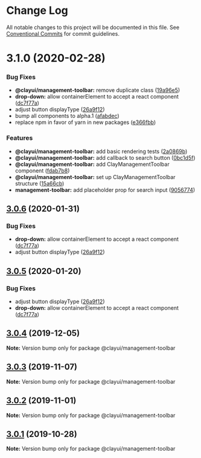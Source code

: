 # Change Log

All notable changes to this project will be documented in this file.
See [Conventional Commits](https://conventionalcommits.org) for commit guidelines.

# 3.1.0 (2020-02-28)

### Bug Fixes

-   **@clayui/management-toolbar:** remove duplicate class ([19a96e5](https://github.com/liferay/clay/tree/master/packages/clay-management-toolbar/commit/19a96e5))
-   **drop-down:** allow containerElement to accept a react component ([dc7f77a](https://github.com/liferay/clay/tree/master/packages/clay-management-toolbar/commit/dc7f77a))
-   adjust button displayType ([26a9f12](https://github.com/liferay/clay/tree/master/packages/clay-management-toolbar/commit/26a9f12))
-   bump all components to alpha.1 ([afabdec](https://github.com/liferay/clay/tree/master/packages/clay-management-toolbar/commit/afabdec))
-   replace npm in favor of yarn in new packages ([e366fbb](https://github.com/liferay/clay/tree/master/packages/clay-management-toolbar/commit/e366fbb))

### Features

-   **@clayui/management-toolbar:** add basic rendering tests ([2a0869b](https://github.com/liferay/clay/tree/master/packages/clay-management-toolbar/commit/2a0869b))
-   **@clayui/management-toolbar:** add callback to search button ([0bc1d5f](https://github.com/liferay/clay/tree/master/packages/clay-management-toolbar/commit/0bc1d5f))
-   **@clayui/management-toolbar:** add ClayManagementToolbar component ([fdab7b8](https://github.com/liferay/clay/tree/master/packages/clay-management-toolbar/commit/fdab7b8))
-   **@clayui/management-toolbar:** set up ClayManagementToolbar structure ([15a66cb](https://github.com/liferay/clay/tree/master/packages/clay-management-toolbar/commit/15a66cb))
-   **management-toolbar:** add placeholder prop for search input ([9056774](https://github.com/liferay/clay/tree/master/packages/clay-management-toolbar/commit/9056774))

## [3.0.6](https://github.com/liferay/clay/tree/master/packages/clay-management-toolbar/compare/@clayui/management-toolbar@3.0.3...@clayui/management-toolbar@3.0.6) (2020-01-31)

### Bug Fixes

-   **drop-down:** allow containerElement to accept a react component ([dc7f77a](https://github.com/liferay/clay/tree/master/packages/clay-management-toolbar/commit/dc7f77a))
-   adjust button displayType ([26a9f12](https://github.com/liferay/clay/tree/master/packages/clay-management-toolbar/commit/26a9f12))

## [3.0.5](https://github.com/liferay/clay/tree/master/packages/clay-management-toolbar/compare/@clayui/management-toolbar@3.0.3...@clayui/management-toolbar@3.0.5) (2020-01-20)

### Bug Fixes

-   adjust button displayType ([26a9f12](https://github.com/liferay/clay/tree/master/packages/clay-management-toolbar/commit/26a9f12))
-   **drop-down:** allow containerElement to accept a react component ([dc7f77a](https://github.com/liferay/clay/tree/master/packages/clay-management-toolbar/commit/dc7f77a))

## [3.0.4](https://github.com/liferay/clay/tree/master/packages/clay-management-toolbar/compare/@clayui/management-toolbar@3.0.3...@clayui/management-toolbar@3.0.4) (2019-12-05)

**Note:** Version bump only for package @clayui/management-toolbar

## [3.0.3](https://github.com/liferay/clay/tree/master/packages/clay-management-toolbar/compare/@clayui/management-toolbar@3.0.2...@clayui/management-toolbar@3.0.3) (2019-11-07)

**Note:** Version bump only for package @clayui/management-toolbar

## [3.0.2](https://github.com/liferay/clay/tree/master/packages/clay-management-toolbar/compare/@clayui/management-toolbar@3.0.1...@clayui/management-toolbar@3.0.2) (2019-11-01)

**Note:** Version bump only for package @clayui/management-toolbar

## [3.0.1](https://github.com/liferay/clay/tree/master/packages/clay-management-toolbar/compare/@clayui/management-toolbar@3.0.0...@clayui/management-toolbar@3.0.1) (2019-10-28)

**Note:** Version bump only for package @clayui/management-toolbar
